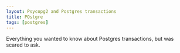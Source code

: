 ```yaml
---
layout: Psycopg2 and Postgres transactions
title: POstgre
tags: [postgres]
---
```


Everything you wanted to know about Postgres transactions, but was scared to ask.
